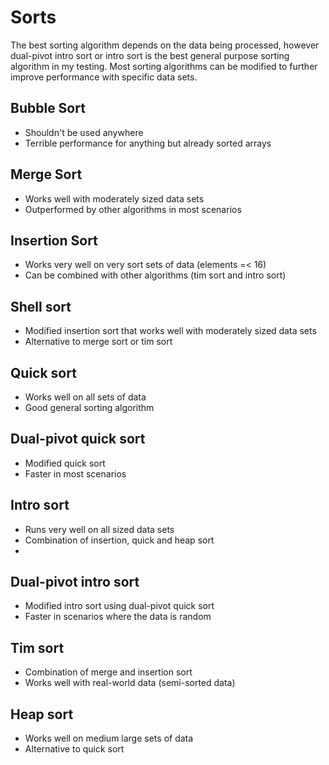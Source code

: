 # Sorts

The best sorting algorithm depends on the data being processed, however dual-pivot intro sort or intro sort is the best
general purpose sorting algorithm in my testing. Most sorting algorithms can be modified to further improve performance
with specific data sets.

## Bubble Sort

- Shouldn't be used anywhere
- Terrible performance for anything but already sorted arrays

## Merge Sort

- Works well with moderately sized data sets
- Outperformed by other algorithms in most scenarios

## Insertion Sort

- Works very well on very sort sets of data (elements =< 16)
- Can be combined with other algorithms (tim sort and intro sort)

## Shell sort

- Modified insertion sort that works well with moderately sized data sets
- Alternative to merge sort or tim sort

## Quick sort

- Works well on all sets of data
- Good general sorting algorithm

## Dual-pivot quick sort

- Modified quick sort
- Faster in most scenarios

## Intro sort

- Runs very well on all sized data sets
- Combination of insertion, quick and heap sort
-

## Dual-pivot intro sort

- Modified intro sort using dual-pivot quick sort
- Faster in scenarios where the data is random

## Tim sort

- Combination of merge and insertion sort
- Works well with real-world data (semi-sorted data)

## Heap sort

- Works well on medium large sets of data
- Alternative to quick sort

